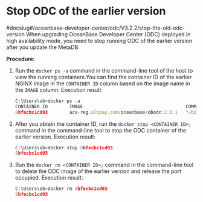 Stop ODC of the earlier version 
====================================================
#docslug#/oceanbase-developer-center/odc/V3.2.2/stop-the-old-odc-version
When upgrading OceanBase Developer Center (ODC) deployed in high availability mode, you need to stop running ODC of the earlier version after you update the MetaDB. 

**Procedure:** 

1. Run the `docker ps -a` command in the command-line tool of the host to view the running containers.You can find the container ID of the earlier NGINX image in the `CONTAINER ID` column based on the image name in the `IMAGE` column. Execution result:

   ```javascript
   C:\Users\ob>docker ps -a
   CONTAINER ID        IMAGE                                      COMMAND                  CREATED             STATUS              PORTS                                      NAMES
   8bfecbc1cd03        acs-reg.alipay.com/oceanbase/obodc:2.0.1   "/bin/sh -c '/usr/bi..."   13 days ago         Up 13 days          80/tcp, 8080/tcp, 0.0.0.0:8989->8989/tcp   obodc
   ```

   

2. After you obtain the container ID, run the `docker stop <CONTAINER ID>;` command in the command-line tool to stop the ODC container of the earlier version. Execution result:

   ```javascript
   C:\Users\ob>docker stop 8bfecbc1cd03
   8bfecbc1cd03
   ```

   

3. Run the `docker rm <CONTAINER ID>;` command in the command-line tool to delete the ODC image of the earlier version and release the port occupied. Execution result:

   ```javascript
   C:\Users\ob>docker rm 8bfecbc1cd03
   8bfecbc1cd03
   ```

   



